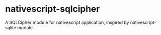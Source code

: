 # nativescript-sqlcipher
A SQLCipher module for nativescript application, inspired by nativescript-sqlite module.
